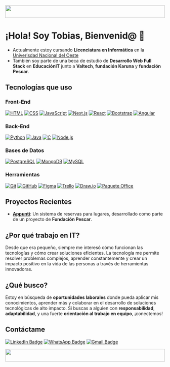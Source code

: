 <img src="https://i.pinimg.com/originals/49/e7/6e/49e76e0596857673c5c80c85b84394c1.gif" height=40px width=100% style="margin: 0; padding:0;" />

<h1>¡Hola! Soy Tobias, Bienvenid@ 👋</h1>

- Actualmente estoy cursando **Licenciatura en Informática** en la [Univerisdad Nacional del Oeste](https://www.uno.edu.ar/)
- También soy parte de una beca de estudio de **Desarrollo Web Full Stack** en **EducaciónIT** junto a **Valtech**, **fundación Karuna** y **fundación Pescar**.

## Tecnologías que uso

### Front-End
<a href="#"><img alt="HTML" src="https://img.shields.io/badge/HTML-E34F26.svg?logo=html5&logoColor=white"></a>
<a href="#"><img alt="CSS" src="https://img.shields.io/badge/CSS-1572B6.svg?logo=css3&logoColor=white"></a>
<a href="#"><img alt="JavaScript" src="https://img.shields.io/badge/JavaScript-F7DF1E.svg?logo=javascript&logoColor=black"></a>
<a href="#"><img alt="Next.js" src="https://img.shields.io/badge/Next.js-000000.svg?logo=nextdotjs&logoColor=white"></a>
<a href="#"><img alt="React" src="https://img.shields.io/badge/React-61DAFB.svg?logo=react&logoColor=black"></a>
<a href="#"><img alt="Bootstrap" src="https://img.shields.io/badge/Bootstrap-7952B3?logo=bootstrap&logoColor=fff&style=flat"></a>
<a href="#"><img alt="Angular" src="https://img.shields.io/badge/Angular-E23237?logo=angular&logoColor=white"></a>

### Back-End
<a href="#"><img alt="Python" src="https://img.shields.io/badge/Python-3776AB?logo=python&logoColor=white"></a>
<a href="#"><img alt="Java" src="https://custom-icon-badges.demolab.com/badge/Java-007396.svg?logo=java&logoColor=white"></a>
<a href="#"><img alt="C" src="https://img.shields.io/badge/C-00599C.svg?logo=c&logoColor=white"></a>
<a href="#"><img alt="Node.js" src="https://img.shields.io/badge/Node.js-43853D.svg?logo=node.js&logoColor=white"></a>

### Bases de Datos
<a href="#"><img alt="PostgreSQL" src="https://img.shields.io/badge/PostgreSQL-316192.svg?logo=postgresql&logoColor=white"></a>
<a href="#"><img alt="MongoDB" src="https://img.shields.io/badge/MongoDB-4ea94b.svg?logo=mongodb&logoColor=white"></a>
<a href="#"><img alt="MySQL" src="https://img.shields.io/badge/MySQL-4479A1?logo=mysql&logoColor=white"></a>

### Herramientas
<a href="#"><img alt="Git" src="https://img.shields.io/badge/Git-F05033.svg?logo=git&logoColor=white"></a>
<a href="#"><img alt="GitHub" src="https://img.shields.io/badge/GitHub-181717?logo=github&logoColor=white"></a>
<a href="#"><img alt="Figma" src="https://img.shields.io/badge/Figma-F24E1E?logo=figma&logoColor=white"></a>
<a href="#"><img alt="Trello" src="https://img.shields.io/badge/Trello-0052CC?logo=trello&logoColor=white"></a>
<a href="#"><img alt="Draw.io" src="https://img.shields.io/badge/Draw.io-003B57?logo=draw.io&logoColor=white"></a>
<a href="#"><img alt="Paquete Office" src="https://img.shields.io/badge/Microsoft%20Office-D83B01?logo=microsoft-office&logoColor=white"></a>

## Proyectos Recientes

- **[Appunti](https://github.com/antonellapultrone/Appunti)**: Un sistema de reservas para lugares, desarrollado como parte de un proyecto de **Fundación Pescar**.
  
## ¿Por qué trabajo en IT?

Desde que era pequeño, siempre me interesó cómo funcionan las tecnologías y cómo crear soluciones eficientes. La tecnología me permite resolver problemas complejos, aprender constantemente y crear un impacto positivo en la vida de las personas a través de herramientas innovadoras.

## ¿Qué busco?

Estoy en búsqueda de **oportunidades laborales** donde pueda aplicar mis conocimientos, aprender más y colaborar en el desarrollo de soluciones tecnológicas de alto impacto. Si buscas a alguien con **responsabilidad**, **adaptabilidad**, y una fuerte **orientación al trabajo en equipo**, ¡conectemos!

## Contáctame

[![LinkedIn Badge](https://img.shields.io/badge/-LinkedIn-0075b5?style=for-the-badge&logo=Linkedin&logoWidth=20)](https://www.linkedin.com/in/tobifernandez/)
[![WhatsApp Badge](https://img.shields.io/badge/WhatsApp-25D366?style=for-the-badge&logo=whatsapp&logoColor=white)](https://api.whatsapp.com/send/?phone=541165664453&text&app_absent=0)
[![Gmail Badge](https://img.shields.io/badge/Gmail-D14836?style=for-the-badge&logo=gmail&logoColor=white)](mailto:tobias4385@gmail.com)

<img src="https://i.pinimg.com/originals/49/e7/6e/49e76e0596857673c5c80c85b84394c1.gif" height=40px width=100% style="margin: 0; padding:0;" />


<!--
**saibot04/saibot04** is a ✨ _special_ ✨ repository because its `README.md` (this file) appears on your GitHub profile.

Here are some ideas to get you started:

- 🔭 I’m currently working on ...
- 🌱 I’m currently learning ...
- 👯 I’m looking to collaborate on ...
- 🤔 I’m looking for help with ...
- 💬 Ask me about ...
- 📫 How to reach me: ...
- 😄 Pronouns: ...
- ⚡ Fun fact: ...
-->
